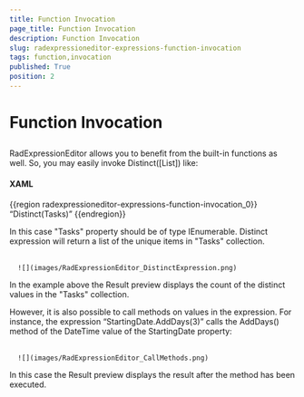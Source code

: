 ```yaml
---
title: Function Invocation
page_title: Function Invocation
description: Function Invocation
slug: radexpressioneditor-expressions-function-invocation
tags: function,invocation
published: True
position: 2
---
```


# Function Invocation



## 

RadExpressionEditor allows you to benefit from the built-in functions as well. So, you may easily invoke Distinct([List]) like: 

#### __XAML__

{{region radexpressioneditor-expressions-function-invocation_0}}
	“Distinct(Tasks)”
	{{endregion}}



In this case "Tasks" property should be of type IEnumerable. Distinct expression will return a list of the unique items in "Tasks" collection. 




         
      ![](images/RadExpressionEditor_DistinctExpression.png)



In the example above the Result preview displays the count of the distinct values in the "Tasks" collection. 

However, it is also possible to call methods on values in the expression. For instance, the expression “StartingDate.AddDays(3)” calls the AddDays() method of the DateTime value of the StartingDate property:




         
      ![](images/RadExpressionEditor_CallMethods.png)



In this case the Result preview displays the result after the method has been executed.
 
